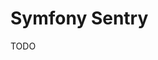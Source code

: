 # Symfony Sentry

TODO

<!--
sentry:
  dsn: '%env(SENTRY_DSN)%'
  messenger:
    enabled: true
    capture_soft_fails: true
  options:
    release: '%env(APP_VERSION)%'
    environment: '%env(SENTRY_ENV)%'
-->
